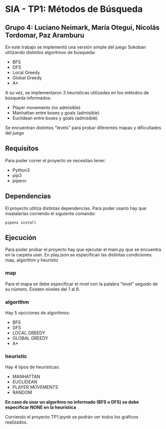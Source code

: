 # SIA - TP1: Métodos de Búsqueda
Grupo 4: Luciano Neimark, María Otegui, Nicolás Tordomar, Paz Aramburu
--
En este trabajo se implementó una versión simple del juego Sokoban utilizando distintos algoritmos de búsqueda:
- BFS
- DFS
- Local Greedy
- Global Greedy
- A*

A su vez, se implementaron 3 heurísticas utilizadas en los métodos de búsqueda informados:
- Player movements (no admisible)
- Manhattan entre boxes y goals (admisible)
- Euclidean entre boxes y goals (admisible)

Se encuentran distintos "levels" para probar diferentes mapas y dificultades del juego

## Requisitos
Para poder correr el proyecto se necesitan tener:
- Python3
- pip3
- pipenv

## Dependencias
El proyecto utiliza distintas dependencias. Para poder usarlo hay que insatalarlas corriendo el siguiente comando:
```shell
pipenv install
```

Ejecución
--
Para poder probar el proyecto hay que ejecutar el main.py que se encuentra en la carpeta user. En play.json se especifican las
distintas condiciones: map, algorithm y heuristic
### map
Para el mapa se debe especificar el nivel con la palabra "level" seguido de su número. Existen niveles del 1 al 8.

### algorithm
Hay 5 opcciones de algoritmos:
- BFS
- DFS
- LOCAL GREEDY
- GLOBAL GREEDY
- A*

### heuristic
Hay 4 tipos de heurísticas:
- MANHATTAN
- EUCLIDEAN
- PLAYER MOVEMENTS
- RANDOM

**En caso de usar un algoritmo no informado (BFS o DFS) se debe especificar NONE en la heurística**

Corriendo el proyecto TP1.ipynb se podrán ver todos los gráficos realizados.